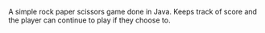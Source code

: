 A simple rock paper scissors game done in Java.
Keeps track of score and the player can continue to play if they choose to.
